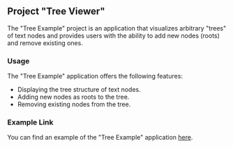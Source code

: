 ## Project "Tree Viewer"

The "Tree Example" project is an application that visualizes arbitrary "trees" of text nodes and provides users with the ability to add new nodes (roots) and remove existing ones.

### Usage

The "Tree Example" application offers the following features:

- Displaying the tree structure of text nodes.
- Adding new nodes as roots to the tree.
- Removing existing nodes from the tree.

### Example Link

You can find an example of the "Tree Example" application [here](https://wizxpert.net/solid/).


